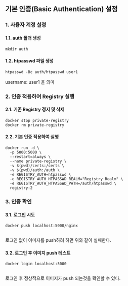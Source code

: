 <h2 id="기본-인증basic-authentication-설정">기본 인증(Basic Authentication) 설정</h2>
<h3 id="1-사용자-계정-설정">1. 사용자 계정 설정</h3>
<h4 id="11-auth-폴더-생성">1.1. auth 폴더 생성</h4>
<pre><code class="language-sh">mkdir auth</code></pre>
<h4 id="12-htpasswd-파일-생성">1.2. htpasswd 파일 생성</h4>
<pre><code class="language-sh">htpasswd -Bc auth/htpasswd user1</code></pre>
<p>username: user1 을 의미
<img alt="" src="https://velog.velcdn.com/images/gmltn9233/post/e5c70679-0271-49d2-a330-cdef33daa2a2/image.png" /></p>
<h3 id="2-인증-적용하여-registry-실행">2. 인증 적용하여 Registry 실행</h3>
<h4 id="21-기존-registry-정지-및-삭제">2.1. 기존 Registry 정지 및 삭제</h4>
<pre><code class="language-sh">docker stop private-registry
docker rm private-registry</code></pre>
<h4 id="22-기본-인증-적용하여-실행">2.2. 기본 인증 적용하여 실행</h4>
<pre><code class="language-sh">docker run -d \
  -p 5000:5000 \
  --restart=always \
  --name private-registry \
  -v $(pwd)/certs:/certs \
  -v $(pwd)/auth:/auth \
  -e REGISTRY_AUTH=htpasswd \
  -e REGISTRY_AUTH_HTPASSWD_REALM=&quot;Registry Realm&quot; \
  -e REGISTRY_AUTH_HTPASSWD_PATH=/auth/htpasswd \
  registry:2</code></pre>
<h3 id="3-인증-확인">3. 인증 확인</h3>
<h4 id="31-로그인-시도">3.1. 로그인 시도</h4>
<pre><code class="language-sh">docker push localhost:5000/nginx</code></pre>
<p><img alt="" src="https://velog.velcdn.com/images/gmltn9233/post/565ff7ef-ca2d-47ce-9fe2-79ec405721ca/image.png" /></p>
<p>로그인 없이 이미지를 push하려 하면 위와 같이 실패한다.</p>
<h4 id="32-로그인-후-이미지-push-테스트">3.2. 로그인 후 이미지 push 테스트</h4>
<pre><code class="language-sh">docker login localhost:5000</code></pre>
<p><img alt="" src="https://velog.velcdn.com/images/gmltn9233/post/51a19e01-841b-4c7b-b498-26b596a7313a/image.png" /></p>
<p>로그인 후 정상적으로 이미지가 push 되는것을 확인할 수 있다.</p>